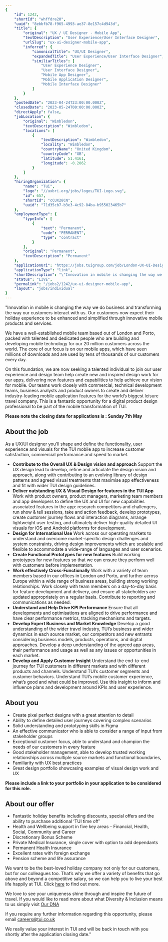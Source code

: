 ```yaml
---
{
	"id": 1242,
	"shortId": "whffdre20",
	"uuid": "8ebbfb78-f965-4993-ae37-8e157c4d943d",
	"title": {
		"original": "UX / UI Designer - Mobile App",
		"textDescription": "User Experience/User Interface Designer",
		"urlSlug": "ux-ui-designer-mobile-app",
		"inferred": {
			"canonicalTitle": "UX/UI Designer",
			"expandedTitle": "User Experience/User Interface Designer",
			"similiarTitles": [
				"User Experience Designer",
				"User Interface Designer",
				"Mobile App Designer",
				"Mobile Application Designer",
				"Mobile Interface Designer"
			]
		}
	},
	"postedDate": "2023-04-24T23:00:00.000Z",
	"closedDate": "2023-05-24T00:00:00.000Z",
	"directApply": false,
	"jobLocation": {
		"original": "Wimbledon",
		"textDescription": "Wimbledon",
		"locations": [
			{
				"textDescription": "Wimbledon",
				"locality": "Wimbledon",
				"countryName": "United Kingdom",
				"countryCode": "GB",
				"latitude": 51.4161,
				"longitude": -0.2062
			}
		]
	},
	"hiringOrganization": {
		"name": "Tui",
		"logo": "//uxbri.org/jobs/logos/TUI-Logo.svg",
		"id": 657,
		"shortId": "cCUX28CN",
		"uuid": "71d35cb7-b3e3-4c92-84ba-b955023465b7"
	},
	"employmentType": {
		"typeInfo": [
			{
				"text": "Permanent",
				"code": "PERMANENT",
				"type": "contract"
			}
		],
		"original": "Permanent",
		"textDescription": "Permanent"
	},
	"applicationUri": "https://jobs.tuigroup.com/job/London-UX-UI-Designer-Mobile-App-E1W-1UN/913303001",
	"applicationType": "link",
	"shortDescription": "\"Innovation in mobile is changing the way we do business and transforming the way our customers interact with us. Our customers now expect their holiday experience to be enhanced and simplified",
	"status": "LIVE",
	"permalink": "/jobs2/1242/ux-ui-designer-mobile-app",
	"layout": "jobs/individual"
}
---
```

<p>"Innovation in mobile is changing the way we do business and transforming the way our customers interact with us. Our customers now expect their holiday experience to be enhanced and simplified through innovative mobile products and services. </p>
<p>We have a well-established mobile team based out of London and Porto, packed with talented and dedicated people who are building and developing mobile technology for our 20 million customers across the world.  The core of our focus is on our mobile apps, which have seen millions of downloads and are used by tens of thousands of our customers every day.</p>
<p>On this foundation, we are now seeking a talented individual to join our user experience and design team help create new and inspired design work for our apps, delivering new features and capabilities to help achieve our vision for mobile.  Our teams work closely with commercial, technical development teams, business analysts and product owners to create and deliver industry-leading mobile application features for the world’s biggest leisure travel company. This is a fantastic opportunity for a digital product design professional to be part of the mobile transformation of TUI.</p>
<p><strong>Please note the closing date for applications is : Sunday 7th May</strong></p>
<h2 id="about-the-job">About the job</h2>
<p>As a UX/UI designer you’ll shape and define the functionality, user experience and visuals for the TUI mobile app to increase customer satisfaction, commercial performance and speed to market.</p>
<ul>
<li><strong>Contribute to the Overall UX &amp; Design vision and approach</strong> Support the UX design lead to develop, refine and articulate the design vision and approach, along with contributing to an evolving library of design patterns and agreed visual treatments that maximise app effectiveness and fit with wider TUI design guidelines.</li>
<li><strong>Deliver outstanding UX &amp; Visual Design for features in the TUI App</strong>
Work with product owners, product managers, marketing team members and app developers to define the UX and UI for new capabilities associated features in the app: research competitors and challengers, run show &amp; tell sessions, take and action feedback, develop prototypes, create customer journey flows and interaction diagrams, arrange lightweight user testing, and ultimately deliver high-quality detailed UI visuals for iOS and Android platforms for development. </li>
<li><strong>Design for International Use</strong>
Work across our operating markets to understand and overcome market-specific design challenges and system constraints, driving design improvements which are scalable and flexible to accommodate a wide-range of languages and user scenarios.</li>
<li><strong>Create Functional Prototypes for new features</strong>
Build working prototypes for new features so that we can ensure they perform well with customers before implementation. </li>
<li><strong>Work effectively Cross-Functionally</strong>
Work with a variety of team members based in our offices in London and Porto, and further across Europe within a wide range of business areas, building strong working relationships.  Work closely with team members on a day-to-day basis for feature development and delivery, and ensure all stakeholders are updated appropriately on a regular basis.  Contribute to reporting and communications as needed.</li>
<li><strong>Understand and Help Drive KPI Performance</strong>
Ensure that all developments and optimisations are aligned to drive performance and have clear performance metrics, tracking mechanisms and targets.  </li>
<li><strong>Develop Expert Business and Market Knowledge</strong>
Develop a good understanding of the wider travel industry, TUI’s business and wider dynamics in each source market, our competitors and new entrants considering business models, products, operations, and digital approaches.  Develop a deep understanding of the agreed app areas, their performance and usage as well as any issues or opportunities in each market.</li>
<li><strong>Develop and Apply Customer Insight</strong>
Understand the end-to-end journey for TUI customers in different markets and with different products and channels.  Understand TUI’s customer segments and customer behaviors.  Understand TUI’s mobile customer experience, what’s good and what could be improved.  Use this insight to inform and influence plans and development around KPIs and user experience.</li>
</ul>
<h2 id="about-you">About you</h2>
<ul>
<li>Create pixel perfect designs with a great attention to detail</li>
<li>Ability to define detailed user journeys covering complex scenarios</li>
<li>Solid understanding and prototyping skills in Figma</li>
<li>An effective communicator who is able to consider a range of input from stakeholder groups</li>
<li>Exceptional customer focus, able to understand and champion the needs of our customers in every feature</li>
<li>Good stakeholder management, able to develop trusted working relationships across multiple source markets and functional boundaries, </li>
<li>Familiarity with UX best practices</li>
<li>Great design portfolio showcasing examples of visual design work and UX</li>
</ul>
<p><strong>Please include a link to your portfolio in your application to be considered for this role.</strong></p>
<h2 id="about-our-offer">About our offer</h2>
<ul>
<li>Fantastic holiday benefits including discounts, special offers and the ability to purchase additional ‘TUI time off’</li>
<li>Health and Wellbeing support in five key areas – Financial, Health, Social, Community and Career</li>
<li>Discretionary Bonus Scheme</li>
<li>Private Medical Insurance, single cover with option to add dependants</li>
<li>Permanent Health Insurance</li>
<li>Excellent rates with foreign exchange</li>
<li>Pension scheme and life assurance</li>
</ul>
<p>We want to be the best-loved holiday company not only for our customers, but for our colleagues too. That’s why we offer a variety of benefits that go above and beyond a competitive salary, so we can help you to live your best life happily at TUI.  Click <a href="https://careers.tuigroup.com/uk/life-balance/">here</a> to find out more.​</p>
<p>We love to see your uniqueness shine through and inspire the future of travel. If you would like to read more about what Diversity &amp; Inclusion means to us simply visit <a href="https://careers.tuigroup.com/our-dna/diversity/">Our DNA</a></p>
<p>If you require any further information regarding this opportunity, please email <a href="mailto:careers@tui.co.uk">careers@tui.co.uk</a></p>
<p>We really value your interest in TUI and will be back in touch with you shortly after the application closing date."</p>

